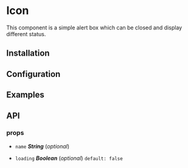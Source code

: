 # Icon

This component is a simple alert box which can be closed and display different status.

## Installation

## Configuration

## Examples

## API

### props 

- `name` ***String*** (*optional*) 

- `loading` ***Boolean*** (*optional*) `default: false` 

